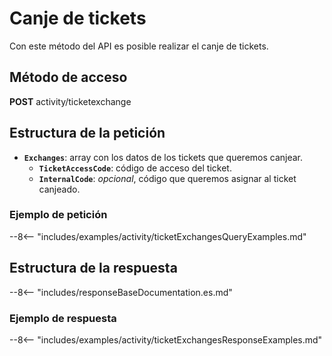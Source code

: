 # Canje de tickets

Con este método del API es posible realizar el canje de tickets.

## Método de acceso

**POST** activity/ticketexchange

## Estructura de la petición

- **`Exchanges`**: array con los datos de los tickets que queremos canjear.
    - **`TicketAccessCode`**: código de acceso del ticket.
    - **`InternalCode`**: *opcional*, código que queremos asignar al ticket canjeado.

### Ejemplo de petición

--8<-- "includes/examples/activity/ticketExchangesQueryExamples.md"

## Estructura de la respuesta

--8<-- "includes/responseBaseDocumentation.es.md"

### Ejemplo de respuesta

--8<-- "includes/examples/activity/ticketExchangesResponseExamples.md"
